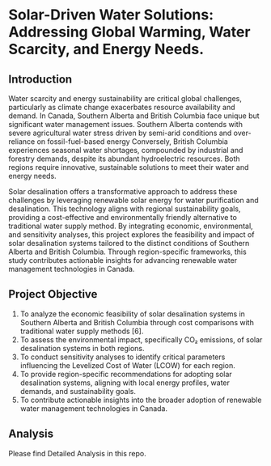 # Solar-Driven Water Solutions: Addressing Global Warming, Water Scarcity, and Energy Needs.

## Introduction

Water scarcity and energy sustainability are critical global challenges, particularly as climate change exacerbates resource availability and demand. In Canada, Southern Alberta and British Columbia face unique but significant water management issues. Southern Alberta contends with severe agricultural water stress driven by semi-arid conditions and over-reliance on fossil-fuel-based energy
Conversely, British Columbia experiences seasonal water shortages, compounded by industrial and forestry demands, despite its abundant hydroelectric resources. Both regions require innovative, sustainable solutions to meet their water and energy needs.

Solar desalination offers a transformative approach to address these challenges by leveraging renewable solar energy for water purification and desalination. This technology aligns with regional sustainability goals, providing a cost-effective and environmentally friendly alternative to traditional water supply method. By integrating economic, environmental, and sensitivity analyses, this project explores the feasibility and impact of solar desalination systems tailored to the distinct conditions of Southern Alberta and British Columbia. Through region-specific frameworks, this study contributes actionable insights for advancing renewable water management technologies in Canada.

## Project Objective

1.	To analyze the economic feasibility of solar desalination systems in Southern Alberta and British Columbia through cost comparisons with traditional water supply methods [6].
2.	To assess the environmental impact, specifically CO₂ emissions, of solar desalination systems in both regions.
3.	To conduct sensitivity analyses to identify critical parameters influencing the Levelized Cost of Water (LCOW) for each region.
4.	To provide region-specific recommendations for adopting solar desalination systems, aligning with local energy profiles, water demands, and sustainability goals.
5.	To contribute actionable insights into the broader adoption of renewable water management technologies in Canada.

## Analysis

Please find Detailed Analysis in this repo.
